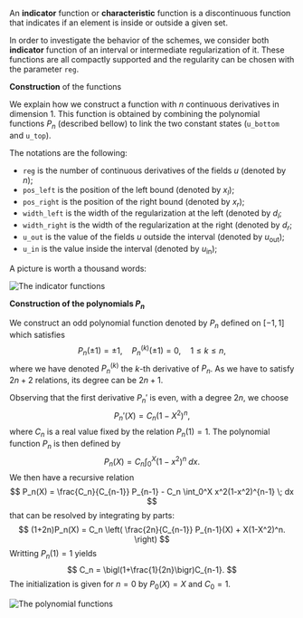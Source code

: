 An **indicator** function or **characteristic** function is a discontinuous function that indicates if an element is inside or outside a given set. 

In order to investigate the behavior of the schemes, we consider both **indicator** function of an interval or intermediate regularization of it.
These functions are all compactly supported and the regularity can be chosen with the parameter `reg`.

**Construction** of the functions

We explain how we construct a function with $n$ continuous derivatives in dimension $1$. This function is obtained by combining the polynomial functions $P_n$ (described bellow) to link the two constant states (`u_bottom` and `u_top`).

The notations are the following:

- `reg` is the number of continuous derivatives of the fields $u$ (denoted by $n$);
- `pos_left` is the position of the left bound (denoted by $x_l$);
- `pos_right` is the position of the right bound (denoted by $x_r$);
- `width_left` is the width of the regularization at the left (denoted by $d_l$;
- `width_right` is the width of the regularization at the right (denoted by $d_r$;
- `u_out` is the value of the fields $u$ outside the interval (denoted by $u_{\text{out}}$);
- `u_in` is the value inside the interval (denoted by $u_{\text{in}}$);
 
 A picture is worth a thousand words:

![](./hyperbolic_1D/0_advection/image_indicator.png "The indicator functions")

**Construction of the polynomials $P_n$**

We construct an odd polynomial function denoted by $P_n$ defined on $[-1, 1]$ which satisfies
$$
P_n(\pm 1) = \pm 1, \quad
P_n^{(k)}(\pm 1) = 0, \quad 1\leq k\leq n,
$$
where we have denoted $P_n^{(k)}$ the $k$-th derivative of $P_n$.
As we have to satisfy $2n+2$ relations, its degree can be $2n+1$.

Observing that the first derivative $P_n'$ is even, with a degree $2n$, we choose
$$
P_n'(X) = C_n(1-X^2)^n,
$$
where $C_n$ is a real value fixed by the relation $P_n(1)=1$. The polynomial function $P_n$ is then defined by
$$
P_n(X) = C_n \int_0^X (1-x^2)^n \; dx.
$$
We then have a recursive relation
$$
P_n(X) 
= \frac{C_n}{C_{n-1}} P_{n-1} - C_n \int_0^X x^2(1-x^2)^{n-1} \; dx
$$
that can be resolved by integrating by parts:
$$
(1+2n)P_n(X) = C_n \left(
    \frac{2n}{C_{n-1}} P_{n-1}(X) + X(1-X^2)^n.
\right)
$$
Writting $P_n(1)=1$ yields
$$
C_n = \bigl(1+\frac{1}{2n}\bigr)C_{n-1}.
$$
The initialization is given for $n=0$ by $P_0(X)=X$ and $C_0=1$.

![](./hyperbolic_1D/0_advection/image_indicator_Pn.png "The polynomial functions")

